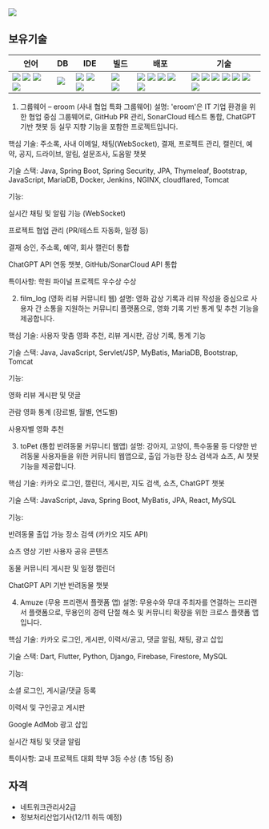 <img src="https://capsule-render.vercel.app/api?type=venom&color=timeAuto&height=300&section=header&text=안녕하세요%20전홍식입니다&fontSize=50" />

## 보유기술
| 언어 | DB | IDE | 빌드 | 배포 | 기술 |
| --- | --- | --- | --- | --- | --- |
|<img src="https://img.shields.io/badge/java-%23ED8B00.svg?style=flat-square&logo=openjdk&logoColor=white">&nbsp;<img src="https://img.shields.io/badge/html5-%23E34F26.svg?style=flat-square&logo=html5&logoColor=white">&nbsp;<img src="https://img.shields.io/badge/css3-%231572B6.svg?style=flat-square&logo=css3&logoColor=white">&nbsp;<img src="https://img.shields.io/badge/javascript-%23323330.svg?style=flat-square&logo=javascript&logoColor=%23F7DF1E">|<img src="https://img.shields.io/badge/MariaDB-003545?style=flat-square&logo=mariadb&logoColor=white">&nbsp;|<img src="https://img.shields.io/badge/IntelliJIDEA-000000.svg?style=flat-square&logo=intellij-idea&logoColor=white">&nbsp;<img src="https://img.shields.io/badge/Eclipse-FE7A16.svg?style=flat-square&logo=Eclipse&logoColor=white">&nbsp;<img src="https://img.shields.io/badge/Visual%20Studio%20Code-0078d7.svg?style=flat-square&logo=visual-studio-code&logoColor=white">|<img src="https://img.shields.io/badge/Apache%20Maven-C71A36?style=flat-square&logo=Apache%20Maven&logoColor=white">&nbsp;<img src="https://img.shields.io/badge/Gradle-02303A.svg?style=flat-square&logo=Gradle&logoColor=white">|<img src="https://img.shields.io/badge/apache%20tomcat-%23F8DC75.svg?style=flat-square&logo=apache-tomcat&logoColor=black">&nbsp;<img src="https://img.shields.io/badge/AWS-%23FF9900.svg?style=flat-square&logo=amazon-aws&logoColor=white">&nbsp;<img src="https://img.shields.io/badge/docker-%230db7ed.svg?style=flat-square&logo=docker&logoColor=white">&nbsp;<img src="https://img.shields.io/badge/jenkins-%232C5263.svg?style=flat-square&logo=jenkins&logoColor=white">&nbsp;<img src="https://img.shields.io/badge/github-%23121011.svg?style=flat-square&logo=github&logoColor=white">|<img src="https://img.shields.io/badge/spring-%236DB33F.svg?style=flat-square&logo=spring&logoColor=white">&nbsp;<img src="https://img.shields.io/badge/spring%20boot-%236DB33F.svg?style=flat-square&logo=springboot&logoColor=white">&nbsp;<img src="https://img.shields.io/badge/Mybatis-181717.svg?style=flat-square&logo=Mybatis&logoColor=white">&nbsp;<img src="https://img.shields.io/badge/jquery-%230769AD.svg?style=flat-square&logo=jquery&logoColor=white">&nbsp;<img src="https://img.shields.io/badge/bootstrap-%238511FA.svg?style=flat-square&logo=bootstrap&logoColor=white">&nbsp;<img src="https://img.shields.io/badge/JSP-3776AB.svg?style=flat-square&logo=JSP&logoColor=white">&nbsp;<img src="https://img.shields.io/badge/JSON-3776AB.svg?style=flat-square&logo=JSON&logoColor=white">|

1. 그룹웨어 – eroom (사내 협업 특화 그룹웨어)
설명: 'eroom'은 IT 기업 환경을 위한 협업 중심 그룹웨어로, GitHub PR 관리, SonarCloud 테스트 통합, ChatGPT 기반 챗봇 등 실무 지향 기능을 포함한 프로젝트입니다.

핵심 기술: 주소록, 사내 이메일, 채팅(WebSocket), 결재, 프로젝트 관리, 캘린더, 예약, 공지, 드라이브, 알림, 설문조사, 도움말 챗봇

기술 스택: Java, Spring Boot, Spring Security, JPA, Thymeleaf, Bootstrap, JavaScript, MariaDB, Docker, Jenkins, NGINX, cloudflared, Tomcat

기능:

실시간 채팅 및 알림 기능 (WebSocket)

프로젝트 협업 관리 (PR/테스트 자동화, 일정 등)

결재 승인, 주소록, 예약, 회사 캘린더 통합

ChatGPT API 연동 챗봇, GitHub/SonarCloud API 통합

특이사항: 학원 파이널 프로젝트 우수상 수상

2. film_log (영화 리뷰 커뮤니티 웹)
설명: 영화 감상 기록과 리뷰 작성을 중심으로 사용자 간 소통을 지원하는 커뮤니티 플랫폼으로, 영화 기록 기반 통계 및 추천 기능을 제공합니다.

핵심 기술: 사용자 맞춤 영화 추천, 리뷰 게시판, 감상 기록, 통계 기능

기술 스택: Java, JavaScript, Servlet/JSP, MyBatis, MariaDB, Bootstrap, Tomcat

기능:

영화 리뷰 게시판 및 댓글

관람 영화 통계 (장르별, 월별, 연도별)

사용자별 영화 추천

3. toPet (통합 반려동물 커뮤니티 웹앱)
설명: 강아지, 고양이, 특수동물 등 다양한 반려동물 사용자들을 위한 커뮤니티 웹앱으로, 출입 가능한 장소 검색과 쇼츠, AI 챗봇 기능을 제공합니다.

핵심 기술: 카카오 로그인, 캘린더, 게시판, 지도 검색, 쇼츠, ChatGPT 챗봇

기술 스택: JavaScript, Java, Spring Boot, MyBatis, JPA, React, MySQL

기능:

반려동물 출입 가능 장소 검색 (카카오 지도 API)

쇼츠 영상 기반 사용자 공유 콘텐츠

동물 커뮤니티 게시판 및 일정 캘린더

ChatGPT API 기반 반려동물 챗봇

4. Amuze (무용 프리랜서 플랫폼 앱)
설명: 무용수와 무대 주최자를 연결하는 프리랜서 플랫폼으로, 무용인의 경력 단절 해소 및 커뮤니티 확장을 위한 크로스 플랫폼 앱입니다.

핵심 기술: 카카오 로그인, 게시판, 이력서/공고, 댓글 알림, 채팅, 광고 삽입

기술 스택: Dart, Flutter, Python, Django, Firebase, Firestore, MySQL

기능:

소셜 로그인, 게시글/댓글 등록

이력서 및 구인공고 게시판

Google AdMob 광고 삽입

실시간 채팅 및 댓글 알림

특이사항: 교내 프로젝트 대회 학부 3등 수상 (총 15팀 중)



## 자격
* 네트워크관리사2급
* 정보처리산업기사(12/11 취득 예정)
